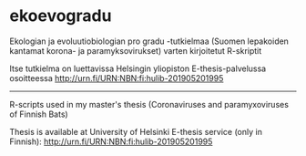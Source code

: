 # ekoevogradu
Ekologian ja evoluutiobiologian pro gradu -tutkielmaa (Suomen lepakoiden kantamat korona- ja paramyksovirukset) varten kirjoitetut R-skriptit

Itse tutkielma on luettavissa Helsingin yliopiston E-thesis-palvelussa osoitteessa http://urn.fi/URN:NBN:fi:hulib-201905201995

---

R-scripts used in my master's thesis (Coronaviruses and paramyxoviruses of Finnish Bats)

Thesis is available at University of Helsinki E-thesis service (only in Finnish): http://urn.fi/URN:NBN:fi:hulib-201905201995
